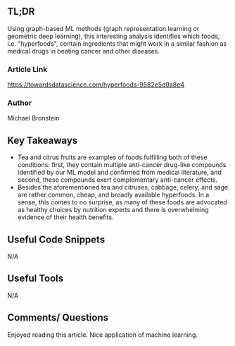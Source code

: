 ## TL;DR
Using graph-based ML methods (graph representation learning or geometric deep learning), this interesting analysis identifies which foods, i.e. "hyperfoods", contain ingredients that might work in a similar fashion as medical drugs in beating cancer and other diseases.

### Article Link
https://towardsdatascience.com/hyperfoods-9582e5d9a8e4

### Author
Michael Bronstein

## Key Takeaways
* Tea and citrus fruits are examples of foods fulfilling both of these conditions: first, they contain multiple anti-cancer drug-like compounds identified by our ML model and confirmed from medical literature, and second, these compounds exert complementary anti-cancer effects.
* Besides the aforementioned tea and citruses, cabbage, celery, and sage are rather common, cheap, and broadly available hyperfoods. In a sense, this comes to no surprise, as many of these foods are advocated as healthy choices by nutrition experts and there is overwhelming evidence of their health benefits.

## Useful Code Snippets
N/A

## Useful Tools
N/A

## Comments/ Questions
Enjoyed reading this article. Nice application of machine learning.